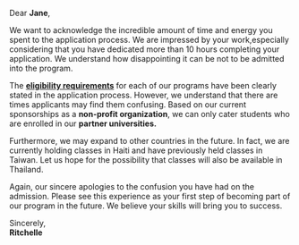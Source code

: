 Dear **Jane**,

We want to acknowledge the incredible amount of time and energy you spent to the application process. We are impressed by your work,especially considering that you have dedicated more than 10 hours completing your application. We understand how disappointing it can be not to be admitted into the program.

The  [**eligibility requirements**](https://via.placeholder.com) for each of our programs have been clearly stated in the application process. However, we understand that there are times applicants may find them confusing. Based on our current sponsorships as a **non-profit organization**, we can only cater students who are enrolled in our **partner universities.**

Furthermore, we may expand to other countries in the future. In fact, we are currently holding classes in Haiti and have previously held classes in Taiwan. Let us hope for the possibility that classes will also be available in Thailand. 

Again, our sincere apologies to the confusion you have had on the admission. Please see this experience as your first step of becoming part of our program in the future. We believe your skills will bring you to success.

Sincerely,<br>
**Ritchelle**
